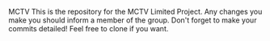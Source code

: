 MCTV
This is the repository for the MCTV Limited Project. Any changes you make you should inform a member of the group. Don't forget to make your commits detailed! Feel free to clone if you want.
